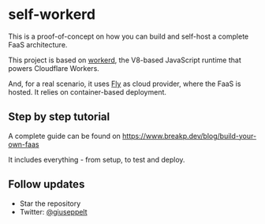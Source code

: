 # self-workerd

This is a proof-of-concept on how you can build and self-host a complete FaaS architecture.

This project is based on [workerd](https://github.com/cloudflare/workerd), the V8-based JavaScript runtime that powers Cloudflare Workers.

And, for a real scenario, it uses [Fly](https://fly.io) as cloud provider, where the FaaS is hosted. It relies on container-based deployment.

## Step by step tutorial
A complete guide can be found on
https://www.breakp.dev/blog/build-your-own-faas

It includes everything - from setup, to test and deploy.


## Follow updates
- Star the repository
- Twitter: [@giuseppelt](https://twitter.com/@giuseppelt)

